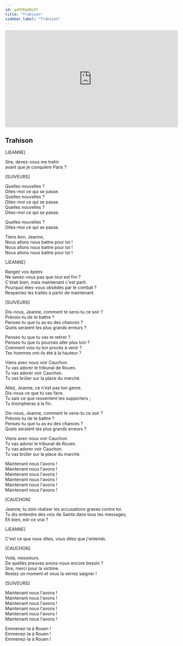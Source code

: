 ```yaml
---
id: gaM3RqUB24Y
title: "Trahison"
sidebar_label: "Trahison"
---
```


<div class="video-float-container">
  <iframe
    width="560"
    height="315"
    src="https://www.youtube.com/embed/gaM3RqUB24Y"
    title="YouTube video player"
    frameborder="0"
    allow="accelerometer; autoplay; clipboard-write; encrypted-media; gyroscope; picture-in-picture; web-share"
    referrerpolicy="strict-origin-when-cross-origin"
    allowfullscreen
  ></iframe>
</div>

## Trahison

[JEANNE]

Sire, devez-vous me trahir  
avant que je conquière Paris ?

[SUIVEURS]

Quelles nouvelles ?  
Dites-moi ce qui se passe.  
Quelles nouvelles ?  
Dites-moi ce qui se passe.  
Quelles nouvelles ?  
Dites-moi ce qui se passe.

Quelles nouvelles ?  
Dites-moi ce qui se passe.

Tiens bon, Jeanne,  
Nous allons nous battre pour toi !  
Nous allons nous battre pour toi !  
Nous allons nous battre pour toi !

[JEANNE]

Rangez vos épées  
Ne savez-vous pas que tout est fini ?  
C'était bien, mais maintenant c'est parti.  
Pourquoi êtes-vous obsédés par le combat ?  
Respectez les traités à partir de maintenant.

[SUIVEURS]

Dis-nous, Jeanne, comment te sens-tu ce soir ?  
Prévois-tu de te battre ?  
Penses-tu que tu as eu des chances ?  
Quels seraient tes plus grands erreurs ?

Penses-tu que tu vas te retirer ?  
Penses-tu que tu pourrais aller plus loin ?  
Comment vois-tu ton procès à venir ?  
Tes hommes ont-ils été à la hauteur ?

Viens avec nous voir Cauchon.  
Tu vas adorer le tribunal de Rouen.  
Tu vas adorer voir Cauchon.  
Tu vas brûler sur la place du marché.

Allez, Jeanne, ce n'est pas ton genre.  
Dis-nous ce que tu vas faire.  
Tu sais ce que ressentent tes supporters ;  
Tu triompheras à la fin.

Dis-nous, Jeanne, comment te sens-tu ce soir ?  
Prévois-tu de te battre ?  
Penses-tu que tu as eu des chances ?  
Quels seraient tes plus grands erreurs ?

Viens avec nous voir Cauchon.  
Tu vas adorer le tribunal de Rouen.  
Tu vas adorer voir Cauchon.  
Tu vas brûler sur la place du marché.

Maintenant nous l'avons !  
Maintenant nous l'avons !  
Maintenant nous l'avons !  
Maintenant nous l'avons !  
Maintenant nous l'avons !  
Maintenant nous l'avons !

[CAUCHON]

Jeanne, tu dois réaliser les accusations graves contre toi.  
Tu dis entendre des voix de Saints dans tous tes messages,  
Eh bien, est-ce vrai ?

[JEANNE]

C'est ce que vous dites, vous dites que j'entends.

[CAUCHON]

Voilà, messieurs.  
De quelles preuves avons-nous encore besoin ?  
Sire, merci pour la victime.  
Restez un moment et vous la verrez saigner !

[SUIVEURS]

Maintenant nous l'avons !  
Maintenant nous l'avons !  
Maintenant nous l'avons !  
Maintenant nous l'avons !  
Maintenant nous l'avons !  
Maintenant nous l'avons !

Emmenez-la à Rouen !  
Emmenez-la à Rouen !  
Emmenez-la à Rouen !
